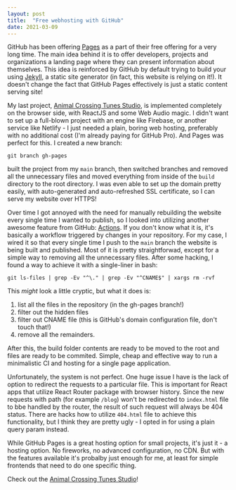 ```yaml
---
layout: post
title:  "Free webhosting with GitHub"
date: 2021-03-09
---
```


GitHub has been offering [Pages](https://pages.github.com/) as a part of their free offering for a very long time. The main idea behind it is to offer developers, projects and organizations a landing page where they can present information about themselves. This idea is reinforced by GitHub by default trying to build your using [Jekyll](https://jekyllrb.com/), a static site generator (in fact, this website is relying on it!). It doesn't change the fact that GitHub Pages effectively is just a static content serving site!

My last project, [Animal Crossing Tunes Studio](https://actunes.studio), is implemented completely on the browser side, with ReactJS and some Web Audio magic. I didn't want to set up a full-blown project with an engine like Firebase, or another service like Netlify - I just needed a plain, boring web hosting, preferably with no additional cost (I'm already paying for GitHub Pro). And Pages was perfect for this. I created a new branch:

```
git branch gh-pages
```

built the project from my `main` branch, then switched branches and removed all the unnecessary files and moved everything from inside of the `build` directory to the root directory. I was even able to set up the domain pretty easily, with auto-generated and auto-refreshed SSL certificate, so I can serve my website over HTTPS!

Over time I got annoyed with the need for manually rebuilding the website every single time I wanted to publish, so I looked into utilizing another awesome feature from GitHub: [Actions](https://github.com/features/actions). If you don't know what it is, it's basically a workflow triggered by changes in your repository. For my case, I wired it so that every single time I push to the `main` branch the website is being built and published. Most of it is pretty straightforwad, except for a simple way to removing all the unnecessary files. After some hacking, I found a way to achieve it with a single-liner in bash:
```
git ls-files | grep -Ev "^\." | grep -Ev "^CNAME$" | xargs rm -rvf
```

This *might* look a little cryptic, but what it does is:
1. list all the files in the repository (in the gh-pages branch!)
1. filter out the hidden files
1. filter out CNAME file (this is GitHub's domain configuration file, don't touch that!)
1. remove all the remainders.

After this, the build folder contents are ready to be moved to the root and files are ready to be commited. Simple, cheap and effective way to run a minimalistic CI and hosting for a single page application.

Unfortunately, the system is not perfect. One huge issue I have is the lack of option to redirect the requests to a particular file. This is important for React apps that utilize React Router package with browser history. Since the new requests with path (for example `/blog`) won't be redirected to `index.html` file to bbe handled by the router, the result of such request will always be 404 status. There are hacks how to utilize `404.html` file to achieve this functionality, but I think they are pretty ugly - I opted in for using a plain query param instead.

While GitHub Pages is a great hosting option for small projects, it's just it - a hosting option. No fireworks, no advanced configuration, no CDN. But with the features available it's probalby just enough for me, at least for simple frontends that need to do one specific thing.

Check out the [Animal Crossing Tunes Studio](https://actunes.studio)!




